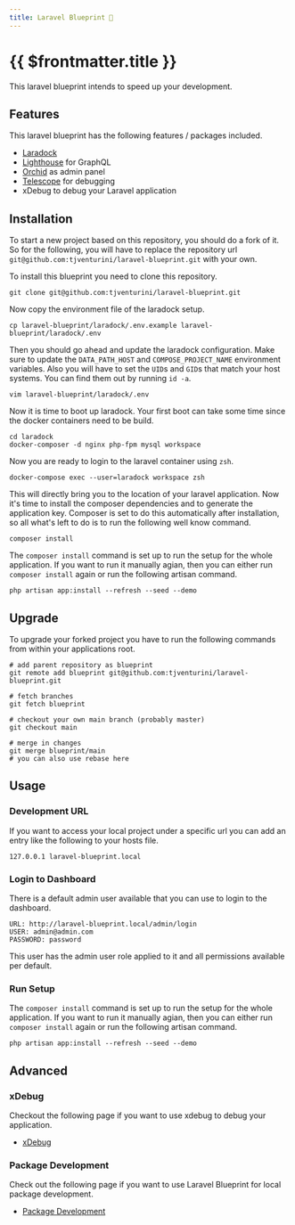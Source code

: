 ```yaml
---
title: Laravel Blueprint 🚀
---
```


# {{ $frontmatter.title }}

This laravel blueprint intends to speed up your development.

## Features

This laravel blueprint has the following features / packages included.

- [Laradock](https://laradock.io)
- [Lighthouse](https://lighthouse-php.com) for GraphQL
- [Orchid](https://orchid.software/) as admin panel
- [Telescope](https://laravel.com/docs/telescope) for debugging
- xDebug to debug your Laravel application

## Installation

To start a new project based on this repository, you should do a fork of it. So for the following, you will have to replace the repository url `git@github.com:tjventurini/laravel-blueprint.git` with your own.

To install this blueprint you need to clone this repository.

```
git clone git@github.com:tjventurini/laravel-blueprint.git
```

Now copy the environment file of the laradock setup.

```
cp laravel-blueprint/laradock/.env.example laravel-blueprint/laradock/.env
```

Then you should go ahead and update the laradock configuration. Make sure to update the `DATA_PATH_HOST` and `COMPOSE_PROJECT_NAME` environment variables. Also you will have to set the `UID`s and `GID`s that match your host systems. You can find them out by running `id -a`.

```
vim laravel-blueprint/laradock/.env
```

Now it is time to boot up laradock. Your first boot can take some time since the docker containers need to be build.

```
cd laradock
docker-composer -d nginx php-fpm mysql workspace
```

Now you are ready to login to the laravel container using `zsh`.

```
docker-compose exec --user=laradock workspace zsh
```

This will directly bring you to the location of your laravel application. Now it's time to install the composer dependencies and to generate the application key. Composer is set to do this automatically after installation, so all what's left to do is to run the following well know command.

```
composer install
```

The `composer install` command is set up to run the setup for the whole application. If you want to run it manually agian, then you can either run `composer install` again or run the following artisan command.

```
php artisan app:install --refresh --seed --demo
```

## Upgrade

To upgrade your forked project you have to run the following commands from within your applications root.

```
# add parent repository as blueprint
git remote add blueprint git@github.com:tjventurini/laravel-blueprint.git

# fetch branches
git fetch blueprint

# checkout your own main branch (probably master)
git checkout main

# merge in changes
git merge blueprint/main
# you can also use rebase here
```

## Usage

### Development URL

If you want to access your local project under a specific url you can add an entry like the following to your hosts file.

```
127.0.0.1 laravel-blueprint.local
```

### Login to Dashboard

There is a default admin user available that you can use to login to the dashboard.

```
URL: http://laravel-blueprint.local/admin/login
USER: admin@admin.com
PASSWORD: password
```

This user has the admin user role applied to it and all permissions available per default.

### Run Setup

The `composer install` command is set up to run the setup for the whole application. If you want to run it manually agian, then you can either run `composer install` again or run the following artisan command.

```
php artisan app:install --refresh --seed --demo
```

## Advanced

### xDebug

Checkout the following page if you want to use xdebug to debug your application.

- [xDebug](/docs/xdebug/)

### Package Development

Check out the following page if you want to use Laravel Blueprint for local package development.

- [Package Development](/docs/package-development/)
